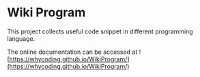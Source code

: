 # Wiki Program

This project collects useful code snippet in different programming language. 

The online documentation can be accessed at ![https://whycoding.github.io/WikiProgram/](https://whycoding.github.io/WikiProgram/)
